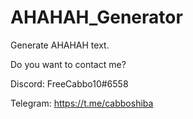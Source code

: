 # AHAHAH_Generator
 Generate AHAHAH text.

Do you want to contact me?

Discord: FreeCabbo10#6558

Telegram: https://t.me/cabboshiba
